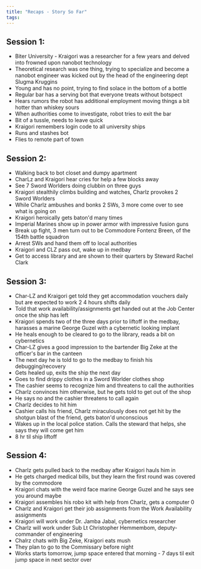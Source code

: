```yaml
---
title: "Recaps - Story So Far"
tags:
---
```


## Session 1:
- Biter University - Kraigori was a researcher for a few years and delved into frowned upon nanobot technology
- Theoretical research was one thing, trying to specialize and become a nanobot engineer was kicked out by the head of the engineering dept Slugma Kruggins
- Young and has no point, trying to find solace in the bottom of a bottle
- Regular bar has a serving bot that everyone treats without botspect
- Hears rumors the robot has additional employment moving things a bit hotter than whiskey sours
- When authorities come to investigate, robot tries to exit the bar
- Bit of a tussle, needs to leave quick
- Kraigori remembers login code to all university ships
- Runs and stashes bot
- Flies to remote part of town


## Session 2:
- Walking back to bot closet and dumpy apartment
- CharLz and Kraigori hear cries for help a few blocks away
- See 7 Sword Worlders doing clubbin on three guys
- Kraigori stealthily climbs building and watches, Charlz provokes 2 Sword Worlders
- While Charlz ambushes and bonks 2 SWs, 3 more come over to see what is going on
- Kraigori heroically gets baton'd many times
- Imperial Marines show up in power armor with impressive fusion guns
- Break up fight, 3 men turn out to be Commodore Fontenz Breen, of the 154th battle squadron
- Arrest SWs and hand them off to local authorities
- Kraigori and CLZ pass out, wake up in medbay
- Get to access library and are shown to their quarters by Steward Rachel Clark
 
 
## Session 3:
- Char-LZ and Kraigori get told they get accommodation vouchers daily but are expected to work 2 4 hours shifts daily
- Told that work availability/assignments get handed out at the Job Center once the ship has left
- Kraigori spends two of the three days prior to liftoff in the medbay, harasses a marine George Guzel with a cybernetic looking implant
- He heals enough to be cleared to go to the library, reads a bit on cybernetics
- Char-LZ gives a good impression to the bartender Big Zeke at the officer's bar in the canteen
- The next day he is told to go to the medbay to finish his debugging/recovery
- Gets healed up, exits the ship the next day
- Goes to find drippy clothes in a Sword Worlder clothes shop
- The cashier seems to recognize him and threatens to call the authorities
- Charlz convinces him otherwise, but he gets told to get out of the shop
- He says no and the cashier threatens to call again
- Charlz decides to hit him
- Cashier calls his friend, Charlz miraculously does not get hit by the shotgun blast of the friend, gets baton'd unconscious
- Wakes up in the local police station. Calls the steward that helps, she says they will come get him
- 8 hr til ship liftoff
 
 
## Session 4:
- Charlz gets pulled back to the medbay after Kraigori hauls him in
- He gets charged medical bills, but they learn the first round was covered by the commodore
- Kraigori chats with the weird face marine George Guzel and he says see you around maybe
- Kraigori assembles his robo kit with help from Charlz, gets a computer 0
- Charlz and Kraigori get their job assignments from the Work Availability assignments
- Kraigori will work under Dr. Jamba Jabal, cybernetics researcher
- Charlz will work under Sub Lt Christopher Hemmembom, deputy-commander of engineering
- Chalrz chats with Big Zeke, Kraigori eats mush
- They plan to go to the Commissary before night
- Works starts tomorrow, jump space entered that morning - 7 days til exit jump space in next sector over